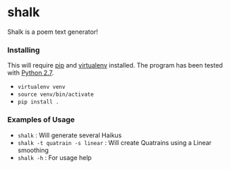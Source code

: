 # shalk

Shalk is a poem text generator!

### Installing

This will require [pip](http://pip.readthedocs.org/en/stable/installing/) and [virtualenv](https://virtualenv.pypa.io/en/latest/installation.html) installed. The program has been tested with [Python 2.7](https://www.python.org/downloads/release/python-2710/).

* `virtualenv venv`
* `source venv/bin/activate`
* `pip install .`
 
### Examples of Usage

* `shalk` : Will generate several Haikus
* `shalk -t quatrain -s linear` : Will create Quatrains using a Linear smoothing
* `shalk -h` : For usage help




